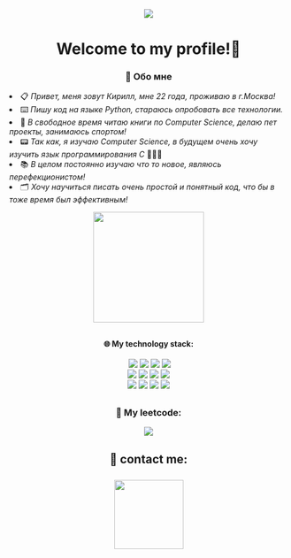 



<div id="header" align="center">
  <a href="https://github.com/belskirill"> <img src="https://i.imgur.com/kJwQe0o.png"/></a>
</div>






<div id="badges" align="center">
<h1>Welcome to my profile!👋</h1>
</div>



<div align="center">
  <h3>
📖 Обо мне
  </h3>
  </div>
<p>

<li>📋  <i>Привет, меня зовут Кирилл, мне 22 года, проживаю в г.Москва!</i><br/>
<li>⌨️  <i>Пишу код на языке Python, стараюсь опробовать все технологии.</i><br/>
<li>📔  <i>В свободное время читаю книги по Computer Science, делаю пет проекты, занимаюсь спортом!</i><br/>
<li>📟  <i>Так как, я изучаю Computer Science, в будущем очень хочу изучить язык программирования C</i> 👨🏻‍💻<br/>
<li>📚  <i>В целом постоянно изучаю что то новое, являюсь перефекционистом! </i><br/>
<li>🗂  <i>Хочу научиться писать очень простой и понятный код, что бы в тоже время был эффективным!</i> 

</p>










<div id="header" align="center">
  
  <a href="https://github.com/belskirill"> <img src="https://i.giphy.com/media/v1.Y2lkPTc5MGI3NjExOGluYnQwMXczN2M2ZXpwcnhxMDliYTlxcHVvbHR1d3UycWFybGV2aiZlcD12MV9pbnRlcm5hbF9naWZfYnlfaWQmY3Q9cw/fvx95jkua5th3YeThr/giphy.gif" width="200"/></a>
</div>

<h2></h2>





<div id="badges" align="center" > 
  <h4>
    🌐  My technology stack:
  </h4>
  <a href="https://docs.python.org/3.13/"><img src="https://img.shields.io/badge/Python-gray?logo=python&logoColor=white&labelColor=3776AB" alt=""></a>
  <a href="https://www.postgresql.org/docs/"><img src="https://img.shields.io/badge/Postgresql-gray?style=flat&logo=postgresql&logoColor=white&logoSize=100&labelColor=3a6c94"></a>
  <a href="https://git-scm.com/doc"><img src="https://img.shields.io/badge/Git-gray?style=flat&logo=git&logoColor=white&logoSize=100&labelColor=f1563b"></a>
  <a href="https://fastapi.tiangolo.com/"><img src="https://img.shields.io/badge/FastApi-gray?style=flat&logo=fastapi&logoColor=white&logoSize=100&labelColor=1b9a8e"></a>
  <a href="https://docs.djangoproject.com/en/5.1/"><img src="https://img.shields.io/badge/Django-gray?style=flat&logo=django&logoColor=white&logoSize=100&labelColor=003e2b"></a>
  <br/> 
  <a href="https://docs.sqlalchemy.org/en/20/"><img src="https://img.shields.io/badge/sqlalchemy-gray?style=flat&logo=sqlalchemy&logoColor=white&logoSize=100&labelColor=cc302e"></a>
  <a href="https://kafka.apache.org/documentation/"><img src="https://img.shields.io/badge/apachekafka-gray?style=flat&logo=apachekafka&logoColor=white&logoSize=100&labelColor=808080"></a>
  <a href="https://www.rabbitmq.com/docs"><img src="https://img.shields.io/badge/Rabbitmq-gray?style=flat&logo=rabbitmq&logoColor=white&logoSize=100&labelColor=%23FF6600"></a>
  <a href="https://docs.docker.com/"><img src="https://img.shields.io/badge/Docker-gray?style=flat&logo=docker&logoColor=white&logoSize=100&labelColor=2668ee"></a>
  <br/> 
  <a href="https://swagger.io/docs/"><img src="https://img.shields.io/badge/Swagger-gray?style=flat&logo=swagger&logoColor=white&labelColor=%2385EA2D"></a>
  <a href="https://learning.postman.com/docs/introduction/overview/"><img src="https://img.shields.io/badge/Postman-gray?style=flat&logo=postman&logoColor=white&labelColor=%23FF6C37"></a>
  <a href="https://confluence.atlassian.com/jira"><img src="https://img.shields.io/badge/Jira-gray?style=flat&logo=jira&logoColor=white&logoSize=100&labelColor=%230052CC"></a>
  <a href="https://confluence.atlassian.com/alldoc/confluence-documentation-directory-12877996.html"><img src="https://img.shields.io/badge/Confluence-gray?style=flat&logo=confluence&logoColor=white&logoSize=100&labelColor=%23172B4D" ></a>

</div>

 <h2></h2>

<div align="center">
  <h3>🧩  My leetcode:</h3>
<a href="https://leetcode.com/u/belskirill"><img src="https://leetcard.jacoblin.cool/belskirill?theme=catppuccinMocha&border=0&radius=20_Script" ></a>
</div>

  <h2></h2>

<div id="badges" align="center">
  <h2>
📩  contact me:<br/> 
    <br/> 
<a href="https://t.me/belskirill"><img src="https://img.shields.io/badge/Telegram-%2326A5E4?style=flat-square&logo=telegram&logoColor=white&labelColor=%2326A5E4" width="125" target="_blank"/></a>
     <br/> 
</h2>
</div>


